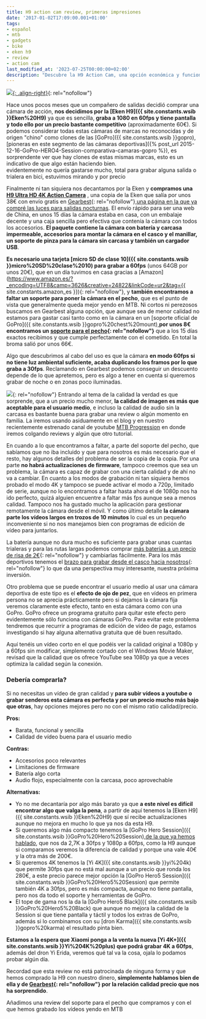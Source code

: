 ```yaml
---
title: H9 action cam review, primeras impresiones
date: '2017-01-02T17:09:00.001+01:00'
tags:
- español
- mtb
- gadgets
- bike
- eken h9
- review
- action cam
last_modified_at: '2023-07-25T00:00:00+02:00'
description: "Descubre la H9 Action Cam, una opción económica y funcional para grabar deportes y aventuras. Calidad aceptable a 1080p/60fps. Review completa"
---
```


[![](https://4.bp.blogspot.com/-_nr1qgi9BWY/WGp1vjWTsJI/AAAAAAAAA6Y/1dPqrp4RM4U8-1VkWBPhxgCJ5K6MKVOzwCLcB/s200/h9%2Baction%2Bcam%2Band%2Bpackage.jpg){: .align-right}](https://www.awin1.com/cread.php?awinmid=7655&awinaffid=364849&clickref=&p=https%3A%2F%2Fwww.gearbest.com%2Faction-cameras%2Fpp_362082.html){: rel="nofollow"}

Hace unos pocos  meses que un compañero de salidas decidió comprar una cámara de acción, **nos decidimos por la [Eken H9]({{ site.constants.wsib }}Eken%20H9)** ya que es sencilla, **graba a 1080 en 60fps y tiene pantalla y todo ello por un precio bastante competitivo** (aproximadamente 60€). Si podemos considerar todas estas cámaras de marcas no reconocidas y de origen "chino" como clones de las [GoPro]({{ site.constants.wsib }}gopro),[pioneras en este segmento de las cámaras deportivas]({% post_url 2015-12-16-GoPro-HERO4-Session-comparativa-camaras-gopro %}), es sorprendente ver que hay clones de estas mismas marcas, esto es un indicativo de que algo están haciendo bien.  
evidentemente no quería gastarse mucho, total para grabar alguna salida o trialera en bici, estuvimos mirando y por precio  
  
Finalmente ni tan siquiera nos decantamos por la Eken y **compramos una [H9 Ultra HD 4K Action Camera](https://www.awin1.com/cread.php?awinmid=7655&awinaffid=364849&clickref=&p=https%3A%2F%2Fwww.gearbest.com%2Faction-cameras%2Fpp_362082.html)** , una copia de la Eken que salía por unos 38€ con envío gratis en [Gearbest](https://www.awin1.com/awclick.php?gid=331737&mid=7655&awinaffid=364849&linkid=2116109&clickref=){: rel="nofollow"},[una página en la que ya compré las luces para salidas nocturnas](/2016/01/nitefighter-bt21-initial-impressions.html). El envío rápido para ser una web de China, en unos 15 días la cámara estaba en casa, con un embalaje decente y una caja sencilla pero efectiva que contenía la cámara con todos los accesorios. **El paquete contiene la cámara con batería y carcasa impermeable, accesorios para montar la cámara en el casco y el manillar, un soporte de pinza para la cámara sin carcasa y también un cargador USB**.  
  
**Es necesario una tarjeta [micro SD de clase 10]({{ site.constants.wsib }}micro%20SD%20clase%2010) para grabar a 60fps** (unos 64GB por unos 20€), que en un día tuvimos en casa gracias a [Amazon](https://www.amazon.es/?_encoding=UTF8&camp=3626&creative=24822&linkCode=ur2&tag={{ site.constants.amazon_es }}){: rel="nofollow"}, y **también encontramos a faltar un soporte para poner la cámara en el pecho**, que es el punto de vista que generalmente queda mejor yendo en MTB. Ni cortos ni perezosos buscamos en Gearbest alguna opción, que aunque sea de menor calidad no estamos para gastar casi tanto como en la cámara en un [soporte oficial de GoPro]({{ site.constants.wsib }}gopro%20chest%20mount),**por unos 8€ encontramos un [soporte para el pecho](https://www.awin1.com/cread.php?awinmid=7655&awinaffid=364849&clickref=&p=https%3A%2F%2Fes.gearbest.com%2Faction-cameras-sport-dv-accessories%2Fpp_1826596.html%3Fwid%3D1433363){: rel="nofollow"}** que a los 15 días exactos recibimos y que cumple perfectamente con el cometido. En total la broma salió por unos 66€.  
  
Algo que descubrimos al cabo del uso es que la cámara **en modo 60fps si no tiene luz ambiental suficiente, acaba duplicando los framos por lo que graba a 30fps**. Reclamando en Gearbest podemos conseguir un descuento depende de lo que apretemos, pero es algo a tener en cuenta si queremos grabar de noche o en zonas poco iluminadas.  
  
 [![](https://1.bp.blogspot.com/-qYQeAv2v3kw/WGp6xYiao9I/AAAAAAAAA6o/Ap9WlmHuC04AnHpibHYPoDvrn0_0geAHwCLcB/s320/action%2Bcam%2Bchest%2Bstrap.jpg)](https://www.awin1.com/cread.php?awinmid=7655&awinaffid=364849&clickref=&p=https%3A%2F%2Fwww.gearbest.com%2Faction-cameras-sport-dv-accessories%2Fpp_367922.html){: rel="nofollow"}
 Entrando al tema de la calidad la verdad es que sorprende, que a un precio mucho menor, **la calidad de imagen es más que aceptable para el usuario medio**, e incluso la calidad de audio sin la carcasa es bastante buena para grabar una review o algún momento en familia. La iremos usando asiduamente en el blog y en nuestro recientemente estrenado canal de youtube [MTB Progression](https://www.youtube.com/channel/UCRasGTxTdMq8ZpV7NbFLRPA) en donde iremos colgando reviews y algún que otro tutorial.  
  
En cuando a lo que encontramos a faltar, a parte del soporte del pecho, que sabíamos que no iba incluido y que para nosotros es más necesario que el resto, hay algunos detalles del problema de ser la copia de la copia. Por una parte **no habrá actualizaciones de firmware**, tampoco creemos que sea un problema, la cámara es capaz de grabar con una cierta calidad y de ahí no va a cambiar. En cuanto a los modos de grabación ni tan siquiera hemos probado el modo 4K y tampoco se puede activar el modo a 720p, limitado de serie, aunque no lo encontramos a faltar hasta ahora el de 1080p nos ha ido perfecto, quizá alguien encuentre a faltar más fps aunque sea a menos calidad. Tampoco nos ha gustado mucho la aplicación para gestionar remotamente la cámara desde el móvil. Y como último detalle **la cámara parte los vídeos largos en trozos de 10 minutos** lo cual es un pequeño inconveniente si no nos manejamos bien con programas de edición de vídeo para juntarlos.  
  
La batería aunque no dura mucho es suficiente para grabar unas cuantas trialeras y para las rutas largas podemos comprar [más baterías a un precio de risa de 2€](https://www.awin1.com/cread.php?awinmid=7655&awinaffid=364849&clickref=&p=https%3A%2F%2Fwww.gearbest.com%2Faction-cameras-sport-dv-accessories%2Fpp_356904.html){: rel="nofollow"} y cambiarlas fácilmente. Para los más deportivos tenemos el [brazo para grabar desde el casco hacia nosotros](https://www.awin1.com/cread.php?awinmid=7655&awinaffid=364849&clickref=&p=https%3A%2F%2Fwww.gearbest.com%2Faction-cameras-sport-dv-accessories%2Fpp_230782.html){: rel="nofollow"} lo que da una perspectiva muy interesante, nuestra próxima inversión.  
  
Otro problema que se puede encontrar el usuario medio al usar una cámara deportiva de este tipo es el **efecto de ojo de pez**, que en vídeos en primera persona no se aprecia prácticamente pero si dejamos la cámara fija veremos claramente este efecto, tanto en esta cámara como con una GoPro. GoPro ofrece un programa gratuito para quitar este efecto pero evidentemente sólo funciona con cámaras GoPro. Para evitar este problema tendremos que recurrir a programas de edición de vídeo de pago, estamos investigando si hay alguna alternativa gratuita que dé buen resultado.  
  
Aquí tenéis un vídeo corto en el que podéis ver la calidad original a 1080p y a 60fps sin modificar, simplemente cortado con el Windows Movie Maker, revisad que la calidad que os ofrece YouTube sea 1080p ya que a veces optimiza la calidad según la conexión.  
  
### Debería comprarla?

Si no necesitas un vídeo de gran calidad y **para subir vídeos a youtube o grabar senderos esta cámara es perfecta y por un precio mucho más bajo que otras**, hay opciones mejores pero no con el mismo ratio calidad/precio.

**Pros:**

* Barata, funcional y sencilla
* Calidad de vídeo buena para el usuario medio

**Contras:**

* Accesorios poco relevantes
* Limitaciones de firmware
* Batería algo corta
* Audio flojo, especialmente con la carcasa, poco aprovechable

**Alternativas:**

* Yo no me decantaría por algo más barato ya que **a este nivel es difícil encontrar algo que valga la pena**, a partir de aquí tenemos la [Eken H9]({{ site.constants.wsib }}Eken%20H9) que sí recibe actualizaciones aunque no mejora en mucho lo que ya nos da esta H9.
* Si queremos algo más compacto tenemos la [GoPro Hero Session]({{ site.constants.wsib }}GoPro%20Hero%20Session),[de la que ya hemos hablado](/2016/07/gopro-hero4-session-review.html),  que nos da 2,7K a 30fps y 1080p a 60fps, como la H9 aunque si comparamos veremos la diferencia de calidad y porque una vale 40€ y la otra más de 200€.
* Si queremos 4K tenemos la [Yi 4K]({{ site.constants.wsib }}yi%204k) que permite 30fps que no está mal aunque a un precio que ronda los 280€, a este precio parece mejor opción la [GoPro Hero5 Session]({{ site.constants.wsib }}GoPro%20Hero5%20Session) que permite también 4K a 30fps, pero es más compacta, aunque no tiene pantalla, pero nos da todo el soporte y herramientas de GoPro.
* El tope de gama nos la da la [GoPro Hero5 Black]({{ site.constants.wsib }}GoPro%20Hero5%20Black) que aunque no mejora la calidad de la Session si que tiene pantalla y táctil y todos los extras de GoPro, además si lo combinamos con su [dron Karma]({{ site.constants.wsib }}gopro%20karma) el resultado pinta bien.

**Estamos a la espera que Xiaomi ponga a la venta la nueva [Yi 4K+]({{ site.constants.wsib }}Yi%204K%20plus) que podrá grabar 4K a 60fps**, además del dron Yi Erida, veremos qué tal va la cosa, ojala lo podamos probar algún día.  
  
Recordad que esta review no está patrocinada de ninguna forma y que hemos comprado la H9 con nuestro dinero, **simplemente hablamos bien de ella y de [Gearbest](https://www.awin1.com/awclick.php?gid=331737&mid=7655&awinaffid=364849&linkid=2116109&clickref=){: rel="nofollow"} por la relación calidad precio que nos ha sorprendido**.  
  
Añadimos una review del soporte para el pecho que compramos y con el que hemos grabado los vídeos yendo en MTB

